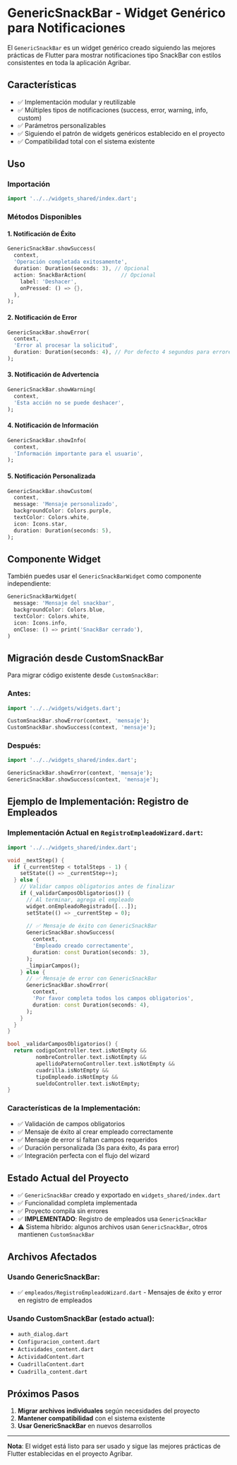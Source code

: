 # GenericSnackBar - Widget Genérico para Notificaciones

El `GenericSnackBar` es un widget genérico creado siguiendo las mejores prácticas de Flutter para mostrar notificaciones tipo SnackBar con estilos consistentes en toda la aplicación Agribar.

## Características

- ✅ Implementación modular y reutilizable
- ✅ Múltiples tipos de notificaciones (success, error, warning, info, custom)
- ✅ Parámetros personalizables
- ✅ Siguiendo el patrón de widgets genéricos establecido en el proyecto
- ✅ Compatibilidad total con el sistema existente

## Uso

### Importación
```dart
import '../../widgets_shared/index.dart';
```

### Métodos Disponibles

#### 1. Notificación de Éxito
```dart
GenericSnackBar.showSuccess(
  context, 
  'Operación completada exitosamente',
  duration: Duration(seconds: 3), // Opcional
  action: SnackBarAction(           // Opcional
    label: 'Deshacer',
    onPressed: () => {},
  ),
);
```

#### 2. Notificación de Error
```dart
GenericSnackBar.showError(
  context, 
  'Error al procesar la solicitud',
  duration: Duration(seconds: 4), // Por defecto 4 segundos para errores
);
```

#### 3. Notificación de Advertencia
```dart
GenericSnackBar.showWarning(
  context, 
  'Esta acción no se puede deshacer',
);
```

#### 4. Notificación de Información
```dart
GenericSnackBar.showInfo(
  context, 
  'Información importante para el usuario',
);
```

#### 5. Notificación Personalizada
```dart
GenericSnackBar.showCustom(
  context,
  message: 'Mensaje personalizado',
  backgroundColor: Colors.purple,
  textColor: Colors.white,
  icon: Icons.star,
  duration: Duration(seconds: 5),
);
```

## Componente Widget

También puedes usar el `GenericSnackBarWidget` como componente independiente:

```dart
GenericSnackBarWidget(
  message: 'Mensaje del snackbar',
  backgroundColor: Colors.blue,
  textColor: Colors.white,
  icon: Icons.info,
  onClose: () => print('SnackBar cerrado'),
)
```

## Migración desde CustomSnackBar

Para migrar código existente desde `CustomSnackBar`:

### Antes:
```dart
import '../../widgets/widgets.dart';

CustomSnackBar.showError(context, 'mensaje');
CustomSnackBar.showSuccess(context, 'mensaje');
```

### Después:
```dart
import '../../widgets_shared/index.dart';

GenericSnackBar.showError(context, 'mensaje');
GenericSnackBar.showSuccess(context, 'mensaje');
```

## Ejemplo de Implementación: Registro de Empleados

### Implementación Actual en `RegistroEmpleadoWizard.dart`:

```dart
import '../../widgets_shared/index.dart';

void _nextStep() {
  if (_currentStep < totalSteps - 1) {
    setState(() => _currentStep++);
  } else {
    // Validar campos obligatorios antes de finalizar
    if (_validarCamposObligatorios()) {
      // Al terminar, agrega el empleado
      widget.onEmpleadoRegistrado([...]);
      setState(() => _currentStep = 0);
      
      // ✅ Mensaje de éxito con GenericSnackBar
      GenericSnackBar.showSuccess(
        context, 
        'Empleado creado correctamente',
        duration: const Duration(seconds: 3),
      );
      _limpiarCampos();
    } else {
      // ✅ Mensaje de error con GenericSnackBar
      GenericSnackBar.showError(
        context,
        'Por favor completa todos los campos obligatorios',
        duration: const Duration(seconds: 4),
      );
    }
  }
}

bool _validarCamposObligatorios() {
  return codigoController.text.isNotEmpty &&
         nombreController.text.isNotEmpty &&
         apellidoPaternoController.text.isNotEmpty &&
         cuadrilla.isNotEmpty &&
         tipoEmpleado.isNotEmpty &&
         sueldoController.text.isNotEmpty;
}
```

### Características de la Implementación:
- ✅ Validación de campos obligatorios
- ✅ Mensaje de éxito al crear empleado correctamente
- ✅ Mensaje de error si faltan campos requeridos  
- ✅ Duración personalizada (3s para éxito, 4s para error)
- ✅ Integración perfecta con el flujo del wizard

## Estado Actual del Proyecto

- ✅ `GenericSnackBar` creado y exportado en `widgets_shared/index.dart`
- ✅ Funcionalidad completa implementada
- ✅ Proyecto compila sin errores
- ✅ **IMPLEMENTADO**: Registro de empleados usa `GenericSnackBar`
- ⚠️ Sistema híbrido: algunos archivos usan `GenericSnackBar`, otros mantienen `CustomSnackBar`

## Archivos Afectados

### Usando GenericSnackBar:
- ✅ `empleados/RegistroEmpleadoWizard.dart` - Mensajes de éxito y error en registro de empleados

### Usando CustomSnackBar (estado actual):
- `auth_dialog.dart`
- `Configuracion_content.dart`
- `Actividades_content.dart`
- `ActividadContent.dart`
- `CuadrillaContent.dart`
- `Cuadrilla_content.dart`

## Próximos Pasos

1. **Migrar archivos individuales** según necesidades del proyecto
2. **Mantener compatibilidad** con el sistema existente
3. **Usar GenericSnackBar** en nuevos desarrollos

---

**Nota**: El widget está listo para ser usado y sigue las mejores prácticas de Flutter establecidas en el proyecto Agribar.
